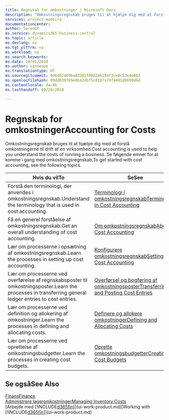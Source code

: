 ```yaml
---
title: Regnskab for omkostninger | Microsoft Docs
description: "Omkostningsregnskab bruges til at hjælpe dig med at forstå omkostningerne til drift af en virksomhed. Se følgende emner for at komme i gang med omkostningsregnskab."
services: project-madeira
documentationcenter: 
author: SorenGP
ms.service: dynamics365-business-central
ms.topic: article
ms.devlang: na
ms.tgt_pltfrm: na
ms.workload: na
ms.search.keywords: 
ms.date: 10/01/2018
ms.author: sgroespe
ms.translationtype: HT
ms.sourcegitcommit: 9dbd92409ba02281f008246194f3ce0c53e4e001
ms.openlocfilehash: 09dd038f69e8b42dbf5c81b7c74f4401d8690d6d
ms.contentlocale: da-dk
ms.lasthandoff: 09/28/2018

---
```

# <a name="accounting-for-costs"></a><span data-ttu-id="47dbe-104">Regnskab for omkostninger</span><span class="sxs-lookup"><span data-stu-id="47dbe-104">Accounting for Costs</span></span>
<span data-ttu-id="47dbe-105">Omkostningsregnskab bruges til at hjælpe dig med at forstå omkostningerne til drift af en virksomhed.</span><span class="sxs-lookup"><span data-stu-id="47dbe-105">Cost accounting is used to help you understand the costs of running a business.</span></span> <span data-ttu-id="47dbe-106">Se følgende emner for at komme i gang med omkostningsregnskab.</span><span class="sxs-lookup"><span data-stu-id="47dbe-106">To get started with cost accounting, see the following topics.</span></span>  

|<span data-ttu-id="47dbe-107">Hvis du vil</span><span class="sxs-lookup"><span data-stu-id="47dbe-107">To</span></span>|<span data-ttu-id="47dbe-108">Se</span><span class="sxs-lookup"><span data-stu-id="47dbe-108">See</span></span>|  
|--------|---------|  
|<span data-ttu-id="47dbe-109">Forstå den terminologi, der anvendes i omkostningsregnskab.</span><span class="sxs-lookup"><span data-stu-id="47dbe-109">Understand the terminology that is used in cost accounting.</span></span>|[<span data-ttu-id="47dbe-110">Terminologi i omkostningsregnskab</span><span class="sxs-lookup"><span data-stu-id="47dbe-110">Terminology in Cost Accounting</span></span>](finance-terminology-in-cost-accounting.md)|  
|<span data-ttu-id="47dbe-111">Få en generel forståelse af omkostningsregnskab.</span><span class="sxs-lookup"><span data-stu-id="47dbe-111">Get an overall understanding of cost accounting.</span></span>|[<span data-ttu-id="47dbe-112">Om omkostningsregnskab</span><span class="sxs-lookup"><span data-stu-id="47dbe-112">About Cost Accounting</span></span>](finance-about-cost-accounting.md)|  
|<span data-ttu-id="47dbe-113">Lær om processerne i opsætning af omkostningsregnskab.</span><span class="sxs-lookup"><span data-stu-id="47dbe-113">Learn the processes in setting up cost accounting.</span></span>|[<span data-ttu-id="47dbe-114">Konfigurere omkostningsregnskab</span><span class="sxs-lookup"><span data-stu-id="47dbe-114">Setting Up Cost Accounting</span></span>](finance-set-up-cost-accounting.md)|  
|<span data-ttu-id="47dbe-115">Lær om processerne ved overførelse af regnskabsposter til omkostningsposter.</span><span class="sxs-lookup"><span data-stu-id="47dbe-115">Learn the processes in transferring general ledger entries to cost entries.</span></span>|[<span data-ttu-id="47dbe-116">Overførsel og bogføring af omkostningsposter</span><span class="sxs-lookup"><span data-stu-id="47dbe-116">Transferring and Posting Cost Entries</span></span>](finance-transfer-and-post-cost-entries.md)|  
|<span data-ttu-id="47dbe-117">Lær om processerne ved definition og allokering af omkostninger.</span><span class="sxs-lookup"><span data-stu-id="47dbe-117">Learn the processes in defining and allocating costs.</span></span>|[<span data-ttu-id="47dbe-118">Definere og allokere omkostninger</span><span class="sxs-lookup"><span data-stu-id="47dbe-118">Defining and Allocating Costs</span></span>](finance-define-and-allocate-costs.md)|  
|<span data-ttu-id="47dbe-119">Lær om processerne ved oprettelse af omkostningsbudgetter.</span><span class="sxs-lookup"><span data-stu-id="47dbe-119">Learn the processes in creating cost budgets.</span></span>|[<span data-ttu-id="47dbe-120">Oprette omkostningsbudgetter</span><span class="sxs-lookup"><span data-stu-id="47dbe-120">Creating Cost Budgets</span></span>](finance-create-cost-budgets.md)|  

## <a name="see-also"></a><span data-ttu-id="47dbe-121">Se også</span><span class="sxs-lookup"><span data-stu-id="47dbe-121">See Also</span></span>  
[<span data-ttu-id="47dbe-122">Finans</span><span class="sxs-lookup"><span data-stu-id="47dbe-122">Finance</span></span>](finance.md)  
[<span data-ttu-id="47dbe-123">Administrere lageromkostninger</span><span class="sxs-lookup"><span data-stu-id="47dbe-123">Managing Inventory Costs</span></span>](finance-manage-inventory-costs.md)  
<span data-ttu-id="47dbe-124">[Arbejde med [!INCLUDE[d365fin](includes/d365fin_md.md)]](ui-work-product.md)</span><span class="sxs-lookup"><span data-stu-id="47dbe-124">[Working with [!INCLUDE[d365fin](includes/d365fin_md.md)]](ui-work-product.md)</span></span>

